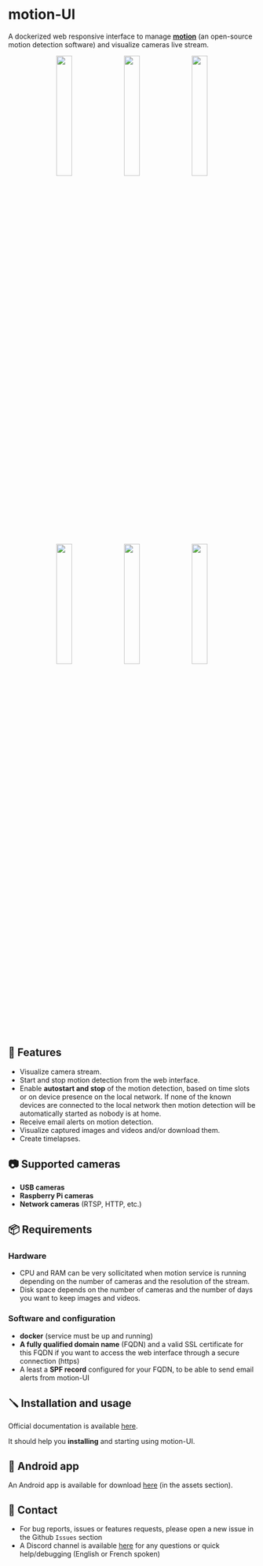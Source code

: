 # motion-UI

A dockerized web responsive interface to manage <a href="https://github.com/Motion-Project/motion"><b>motion</b></a> (an open-source motion detection software) and visualize cameras live stream.

<div align="center">
    <img src="https://github.com/user-attachments/assets/bdae2550-819d-40c4-895b-541ee64bdc03" width=25% align="top">
    &nbsp;
    <img src="https://github.com/user-attachments/assets/afe3e48a-3a26-4e75-a6a7-a97b2ac2bf9e" width=25% align="top">
    &nbsp;
    <img src="https://github.com/user-attachments/assets/a2472f8b-24fc-4967-bb6a-f8ad8af95270" width=25% align="top">
</div>
<br>
<div align="center">
    <img src="https://github.com/user-attachments/assets/cb9137c7-484a-4c2c-ad0f-c33ef7a602bd" width=25% align="top">
    &nbsp;
    <img src="https://github.com/user-attachments/assets/81c05e3f-599d-4cc1-9d9a-9748fce54763" width=25% align="top">
    &nbsp;
    <img src="https://github.com/user-attachments/assets/04b18116-2af0-4bd3-8438-e9f1fed8c7ed" width=25% align="top">
</div>

<br>

## 🚀 Features

- Visualize camera stream.
- Start and stop motion detection from the web interface.
- Enable **autostart and stop** of the motion detection, based on time slots or on device presence on the local network. If none of the known devices are connected to the local network then motion detection will be automatically started as nobody is at home.
- Receive email alerts on motion detection.
- Visualize captured images and videos and/or download them.
- Create timelapses.

## 📷 Supported cameras

- **USB cameras**
- **Raspberry Pi cameras**
- **Network cameras** (RTSP, HTTP, etc.)

## 📦 Requirements

### Hardware

- CPU and RAM can be very sollicitated when motion service is running depending on the number of cameras and the resolution of the stream.
- Disk space depends on the number of cameras and the number of days you want to keep images and videos.

### Software and configuration

- **docker** (service must be up and running)
- **A fully qualified domain name** (FQDN) and a valid SSL certificate for this FQDN if you want to access the web interface through a secure connection (https)
- A least a **SPF record** configured for your FQDN, to be able to send email alerts from motion-UI

## 🪛 Installation and usage

Official documentation is available <a href="https://github.com/lbr38/motion-UI/wiki">here</a>.

It should help you **installing** and starting using motion-UI.

## 📱 Android app

An Android app is available for download <a href="https://github.com/lbr38/motion-UI/releases/tag/android-1.0.0">here</a> (in the assets section).

## 📧 Contact

- For bug reports, issues or features requests, please open a new issue in the Github ``Issues`` section
- A Discord channel is available <a href="https://discord.gg/Dn8FurvWfX">here</a> for any questions or quick help/debugging (English or French spoken)
